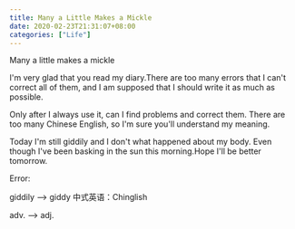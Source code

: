 ```yaml
---
title: Many a Little Makes a Mickle
date: 2020-02-23T21:31:07+08:00
categories: ["Life"]
---
```


Many a little makes a mickle

I'm very glad that you read my diary.There are too many errors that I can't correct all of them, and I am supposed that I should write it as much as possible. 

Only after I always use it, can I find problems and correct them. There are too many Chinese English, so I'm sure you'll understand my meaning.

Today I'm still giddily and I don't what happened about my body. Even though I've been basking in the sun this morning.Hope I'll be better tomorrow.

Error:

giddily --> giddy   中式英语：Chinglish

adv.    --> adj.